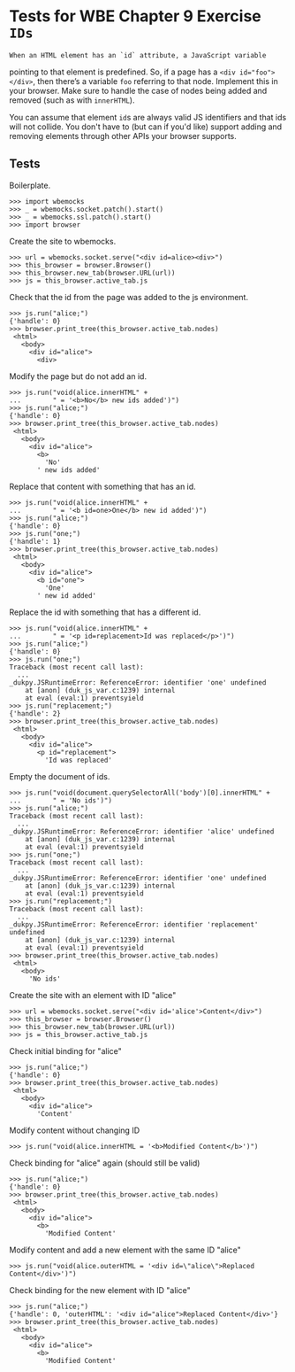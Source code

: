 Tests for WBE Chapter 9 Exercise `IDs`
============================================

    When an HTML element has an `id` attribute, a JavaScript variable
pointing to that element is predefined. So, if a page has a `<div
id="foo"></div>`, then there’s a variable `foo` referring to that
node. Implement this in your browser. Make sure to handle the case of
nodes being added and removed (such as with `innerHTML`).

You can assume that element `id`s are always valid JS identifiers and
that ids will not collide. You don't have to (but can if you'd like)
support adding and removing elements through other APIs your browser
supports.

Tests
-----

Boilerplate.

    >>> import wbemocks
    >>> _ = wbemocks.socket.patch().start()
    >>> _ = wbemocks.ssl.patch().start()
    >>> import browser

Create the site to wbemocks.

    >>> url = wbemocks.socket.serve("<div id=alice><div>")
    >>> this_browser = browser.Browser()
    >>> this_browser.new_tab(browser.URL(url))
    >>> js = this_browser.active_tab.js

Check that the id from the page was added to the js environment.

    >>> js.run("alice;")
    {'handle': 0}
    >>> browser.print_tree(this_browser.active_tab.nodes)
     <html>
       <body>
         <div id="alice">
           <div>

Modify the page but do not add an id.

    >>> js.run("void(alice.innerHTML" +
    ...        " = '<b>No</b> new ids added')")
    >>> js.run("alice;")
    {'handle': 0}
    >>> browser.print_tree(this_browser.active_tab.nodes)
     <html>
       <body>
         <div id="alice">
           <b>
             'No'
           ' new ids added'

Replace that content with something that has an id.

    >>> js.run("void(alice.innerHTML" +
    ...        " = '<b id=one>One</b> new id added')")
    >>> js.run("alice;")
    {'handle': 0}
    >>> js.run("one;")
    {'handle': 1}
    >>> browser.print_tree(this_browser.active_tab.nodes)
     <html>
       <body>
         <div id="alice">
           <b id="one">
             'One'
           ' new id added'


Replace the id with something that has a different id.

    >>> js.run("void(alice.innerHTML" +
    ...        " = '<p id=replacement>Id was replaced</p>')")
    >>> js.run("alice;")
    {'handle': 0}
    >>> js.run("one;")
    Traceback (most recent call last):
      ...
    _dukpy.JSRuntimeError: ReferenceError: identifier 'one' undefined
        at [anon] (duk_js_var.c:1239) internal
        at eval (eval:1) preventsyield
    >>> js.run("replacement;")
    {'handle': 2}
    >>> browser.print_tree(this_browser.active_tab.nodes)
     <html>
       <body>
         <div id="alice">
           <p id="replacement">
             'Id was replaced'

Empty the document of ids.

    >>> js.run("void(document.querySelectorAll('body')[0].innerHTML" +
    ...        " = 'No ids')")
    >>> js.run("alice;")
    Traceback (most recent call last):
      ...
    _dukpy.JSRuntimeError: ReferenceError: identifier 'alice' undefined
        at [anon] (duk_js_var.c:1239) internal
        at eval (eval:1) preventsyield
    >>> js.run("one;")
    Traceback (most recent call last):
      ...
    _dukpy.JSRuntimeError: ReferenceError: identifier 'one' undefined
        at [anon] (duk_js_var.c:1239) internal
        at eval (eval:1) preventsyield
    >>> js.run("replacement;")
    Traceback (most recent call last):
      ...
    _dukpy.JSRuntimeError: ReferenceError: identifier 'replacement' undefined
        at [anon] (duk_js_var.c:1239) internal
        at eval (eval:1) preventsyield
    >>> browser.print_tree(this_browser.active_tab.nodes)
     <html>
       <body>
         'No ids'





Create the site with an element with ID "alice"

    >>> url = wbemocks.socket.serve("<div id='alice'>Content</div>")
    >>> this_browser = browser.Browser()
    >>> this_browser.new_tab(browser.URL(url))
    >>> js = this_browser.active_tab.js

Check initial binding for "alice"

    >>> js.run("alice;")
    {'handle': 0}
    >>> browser.print_tree(this_browser.active_tab.nodes)
     <html>
       <body>
         <div id="alice">
           'Content'

Modify content without changing ID

    >>> js.run("void(alice.innerHTML = '<b>Modified Content</b>')")

Check binding for "alice" again (should still be valid)

    >>> js.run("alice;")
    {'handle': 0}
    >>> browser.print_tree(this_browser.active_tab.nodes)
     <html>
       <body>
         <div id="alice">
           <b>
             'Modified Content'


Modify content and add a new element with the same ID "alice"

    >>> js.run("void(alice.outerHTML = '<div id=\"alice\">Replaced Content</div>')")

Check binding for the new element with ID "alice"

    >>> js.run("alice;")
    {'handle': 0, 'outerHTML': '<div id="alice">Replaced Content</div>'}
    >>> browser.print_tree(this_browser.active_tab.nodes)
     <html>
       <body>
         <div id="alice">
           <b>
             'Modified Content'




